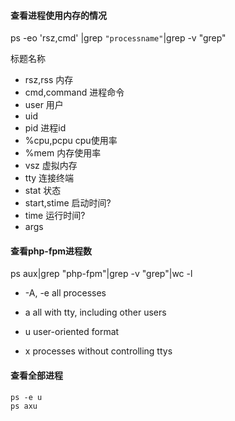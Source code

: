 #### 查看进程使用内存的情况
ps -eo 'rsz,cmd' |grep `"processname"`|grep -v "grep"

标题名称

- rsz,rss 内存
- cmd,command 进程命令
- user 用户
- uid 
- pid 进程id
- %cpu,pcpu cpu使用率
- %mem 内存使用率
- vsz 虚拟内存
- tty 连接终端
- stat 状态
- start,stime 启动时间?
- time 运行时间?
- args

#### 查看php-fpm进程数
ps aux|grep "php-fpm"|grep -v "grep"|wc -l

- -A, -e               all processes

- a                   all with tty, including other users
- u                   user-oriented format
- x                   processes without controlling ttys

#### 查看全部进程
    ps -e u
    ps axu
    